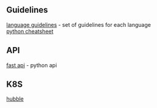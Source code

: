 ## Guidelines

[language guidelines](https://github.com/Kristories/awesome-guidelines) - set of guidelines for each language \
[python cheatsheet](https://github.com/gto76/python-cheatsheet) 

## API
[fast api](https://github.com/tiangolo/fastapi) - python api

## K8S
[hubble](https://github.com/cilium/hubble)
